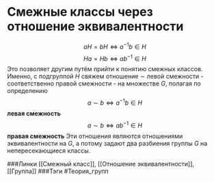 # Смежные классы через отношение эквивалентности
$$aH=bH\Leftrightarrow a^{-1}b\in H$$
$$Ha=Hb\Leftrightarrow ab^{-1}\in H$$
Это позволяет другим путём прийти к понятию смежных классов. Именно, с подгруппой $H$ свяжем отношение $\sim$ левой смежности - соответственно правой смежности - на множестве $G$, полагая по определению 
$$a\sim b\Leftrightarrow a^{-1}b\in H$$
**левая смежность**
$$a\sim b\Leftrightarrow ab^{-1}\in H$$
**правая смежность**
Эти отношения являются отношениями эквивалентности на $G$, а потому задают два разбиения группы $G$ на непересекающиеся классы.

###Линки [[Смежный класс]], [[Отношение эквивалентности]], [[Группа]]
###Тэги 
 #Теория_групп 